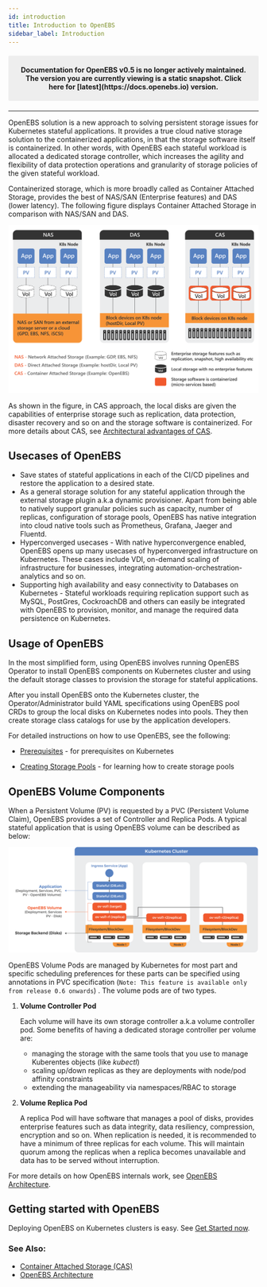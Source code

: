 ```yaml
---
id: introduction
title: Introduction to OpenEBS
sidebar_label: Introduction
---
```

<center><p style="padding: 20px; margin: 20px 0; border-radius: 3px; background-color: #eeeeee;"><strong>
  Documentation for OpenEBS v0.5 is no longer actively maintained. The version you are currently viewing is a static snapshot. Click here for [latest](https://docs.openebs.io) version.
</strong></p></center>

------

OpenEBS solution is a new approach to solving persistent storage issues for Kubernetes stateful applications. It provides a true cloud native storage solution to the containerized applications, in that the storage software itself is containerized. In other words, with OpenEBS each stateful workload is allocated a dedicated storage controller, which increases the agility and flexibility of data protection operations and granularity of storage policies of the given stateful workload. 

Containerized storage, which is more broadly called as Container Attached Storage, provides the best of NAS/SAN (Enterprise features) and DAS (lower latency). The following figure displays Container Attached Storage in comparison with NAS/SAN and DAS.



![image](/docs/assets/das-nas-cas.png)


As shown in the figure, in CAS approach, the local disks are given the capabilities of enterprise storage such as replication, data protection, disaster recovery and so on and the storage software is containerized. For more details about CAS, see [Architectural advantages of CAS](/docs/next/conceptcas.html).


## Usecases of OpenEBS

- Save states of stateful applications in each of the CI/CD pipelines and restore the application to a desired state. 
- As a general storage solution for any stateful application through the external storage plugin a.k.a dynamic provisioner. Apart from being able to natively support granular policies such as capacity, number of replicas, configuration of storage pools, OpenEBS has native integration into cloud native tools such as Prometheus, Grafana, Jaeger and Fluentd.
- Hyperconverged usecases - With native hyperconvergence enabled, OpenEBS opens up many usecases of hyperconverged infrastructure on Kubernetes. These cases include VDI, on-demand scaling of infrastructure for businesses, integrating automation-orchestration-analytics and so on. 
- Supporting high availability and easy connectivity to Databases on Kubernetes - Stateful workloads requiring replication support such as MySQL, PostGres, CockroachDB and others can easily be integrated with OpenEBS to provision, monitor, and manage the required data persistence on Kubernetes. 

## Usage of OpenEBS

In the most simplified form, using OpenEBS involves running OpenEBS Operator to install OpenEBS components on Kubernetes cluster and using the default storage classes to provision the storage for stateful applications. 

After you install OpenEBS onto the Kubernetes cluster, the Operator/Administrator build YAML specifications using OpenEBS pool CRDs to group the local disks on Kubernetes nodes into pools. They then create storage class catalogs for use by the application developers. 

For detailed instructions on how to use OpenEBS, see the following:

* [Prerequisites](/docs/next/prerequisites.html) - for prerequisites on Kubernetes

* [Creating Storage Pools](/docs/next/setupstoragepools.html) - for learning how to create storage pools




## OpenEBS Volume Components

When a Persistent Volume (PV) is requested by a PVC (Persistent Volume Claim), OpenEBS provides a set of Controller and Replica Pods. A typical stateful application that is using OpenEBS volume can be described as below:

![image](/docs/assets/openebs-pv-2replica.png)

OpenEBS Volume Pods are managed by Kubernetes for most part and specific scheduling preferences for these parts can be specified using annotations in PVC specification (`Note: This feature is available only from release 0.6 onwards`) . The volume pods are of two types. 

1. **Volume Controller Pod**

   Each volume will have its own storage controller a.k.a volume controller pod. Some benefits of having a dedicated storage controller per volume are:

   - managing the storage with the same tools that you use to manage Kuberentes objects (like *kubectl*)
   - scaling up/down replicas as they are deployments with node/pod affinity constraints
   - extending the manageability via namespaces/RBAC to storage

2. **Volume Replica Pod**

   A replica Pod will have software that manages a pool of disks, provides enterprise features such as data integrity, data resiliency, compression, encryption and so on. When replication is needed, it is recommended to have a minimum of three replicas for each volume. This will maintain quorum among the replicas when a replica becomes unavailable and data has to be served without interruption.

For more details on how OpenEBS internals work, see [OpenEBS Architecture](/docs/next/architecture.html).

## Getting started with OpenEBS

Deploying OpenEBS on Kubernetes clusters is easy. See [Get Started now](/docs/next/quickstartguide.html).


### See Also:

- [Container Attached Storage (CAS)](/docs/next/conceptcas.html)
- [OpenEBS Architecture](/docs/next/architecture.html)





<!-- Hotjar Tracking Code for https://docs.openebs.io -->
<script>
   (function(h,o,t,j,a,r){
       h.hj=h.hj||function(){(h.hj.q=h.hj.q||[]).push(arguments)};
       h._hjSettings={hjid:785693,hjsv:6};
       a=o.getElementsByTagName('head')[0];
       r=o.createElement('script');r.async=1;
       r.src=t+h._hjSettings.hjid+j+h._hjSettings.hjsv;
       a.appendChild(r);
   })(window,document,'https://static.hotjar.com/c/hotjar-','.js?sv=');
</script>
